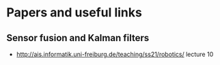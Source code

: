 # Papers and useful links

## Sensor fusion and Kalman filters
- http://ais.informatik.uni-freiburg.de/teaching/ss21/robotics/ lecture 10